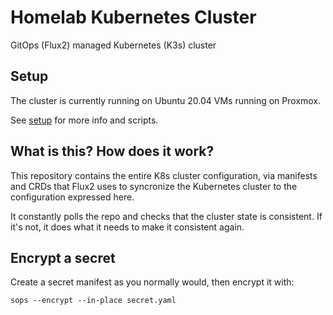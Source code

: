 # Homelab Kubernetes Cluster

GitOps (Flux2) managed Kubernetes (K3s) cluster


## Setup
The cluster is currently running on Ubuntu 20.04 VMs running on Proxmox.

See [setup](setup/README.md) for more info and scripts.


## What is this? How does it work?

This repository contains the entire K8s cluster configuration, via manifests and CRDs that Flux2 uses to syncronize the Kubernetes cluster to the configuration expressed here.

It constantly polls the repo and checks that the cluster state is consistent. If it's not, it does what it needs to make it consistent again.


## Encrypt a secret

Create a secret manifest as you normally would, then encrypt it with:

```shell
sops --encrypt --in-place secret.yaml
```
